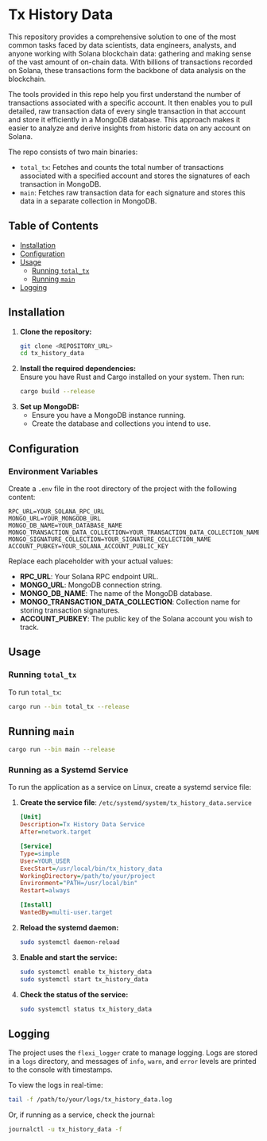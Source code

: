 # Tx History Data

This repository provides a comprehensive solution to one of the most common tasks faced by data scientists, data engineers, analysts, and anyone working with Solana blockchain data: gathering and making sense of the vast amount of on-chain data. With billions of transactions recorded on Solana, these transactions form the backbone of data analysis on the blockchain.

The tools provided in this repo help you first understand the number of transactions associated with a specific account. It then enables you to pull detailed, raw transaction data of every single transaction in that account and store it efficiently in a MongoDB database. This approach makes it easier to analyze and derive insights from historic data on any account on Solana.

The repo consists of two main binaries:

- `total_tx`: Fetches and counts the total number of transactions associated with a specified account and stores the signatures of each transaction in MongoDB.
- `main`: Fetches raw transaction data for each signature and stores this data in a separate collection in MongoDB.

## Table of Contents

- [Installation](#installation)
- [Configuration](#configuration)
- [Usage](#usage)
  - [Running `total_tx`](#running-total_tx)
  - [Running `main`](#running-main)
- [Logging](#logging)

## Installation

1. **Clone the repository:**
   ```bash
   git clone <REPOSITORY_URL>
   cd tx_history_data
   ```
2. **Install the required dependencies:**  
   Ensure you have Rust and Cargo installed on your system. Then run:
   ```bash
   cargo build --release
   ```
3. **Set up MongoDB:**
   - Ensure you have a MongoDB instance running.
   - Create the database and collections you intend to use.

## Configuration

### Environment Variables

Create a `.env` file in the root directory of the project with the following content:

```env
RPC_URL=YOUR_SOLANA_RPC_URL
MONGO_URL=YOUR_MONGODB_URL
MONGO_DB_NAME=YOUR_DATABASE_NAME
MONGO_TRANSACTION_DATA_COLLECTION=YOUR_TRANSACTION_DATA_COLLECTION_NAME
MONGO_SIGNATURE_COLLECTION=YOUR_SIGNATURE_COLLECTION_NAME
ACCOUNT_PUBKEY=YOUR_SOLANA_ACCOUNT_PUBLIC_KEY
```

Replace each placeholder with your actual values:

- **RPC_URL**: Your Solana RPC endpoint URL.
- **MONGO_URL**: MongoDB connection string.
- **MONGO_DB_NAME**: The name of the MongoDB database.
- **MONGO_TRANSACTION_DATA_COLLECTION**: Collection name for storing transaction signatures.
- **ACCOUNT_PUBKEY**: The public key of the Solana account you wish to track.

## Usage

### Running `total_tx`

To run `total_tx`:

```bash
cargo run --bin total_tx --release
```

## Running `main`

```bash
cargo run --bin main --release
```

### Running as a Systemd Service

To run the application as a service on Linux, create a systemd service file:

1. **Create the service file**: `/etc/systemd/system/tx_history_data.service`

    ```ini
    [Unit]
    Description=Tx History Data Service
    After=network.target

    [Service]
    Type=simple
    User=YOUR_USER
    ExecStart=/usr/local/bin/tx_history_data
    WorkingDirectory=/path/to/your/project
    Environment="PATH=/usr/local/bin"
    Restart=always

    [Install]
    WantedBy=multi-user.target
    ```

2. **Reload the systemd daemon:**

    ```bash
    sudo systemctl daemon-reload
    ```

3. **Enable and start the service:**

    ```bash
    sudo systemctl enable tx_history_data
    sudo systemctl start tx_history_data
    ```

4. **Check the status of the service:**

    ```bash
    sudo systemctl status tx_history_data
    ```

## Logging

The project uses the `flexi_logger` crate to manage logging. Logs are stored in a `logs` directory, and messages of `info`, `warn`, and `error` levels are printed to the console with timestamps.

To view the logs in real-time:

```bash
tail -f /path/to/your/logs/tx_history_data.log
```

Or, if running as a service, check the journal:

```bash
journalctl -u tx_history_data -f
```
